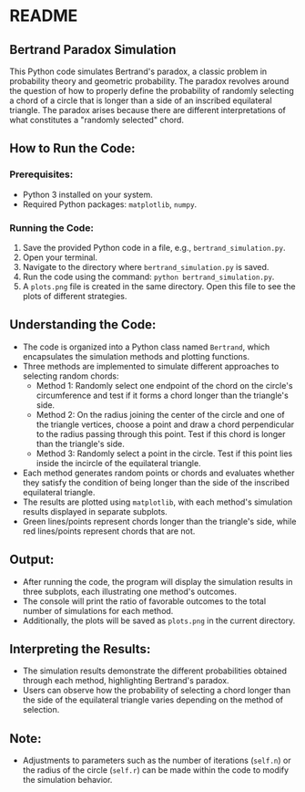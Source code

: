 # README

## Bertrand Paradox Simulation

This Python code simulates Bertrand's paradox, a classic problem in probability theory and geometric probability. The paradox revolves around the question of how to properly define the probability of randomly selecting a chord of a circle that is longer than a side of an inscribed equilateral triangle. The paradox arises because there are different interpretations of what constitutes a "randomly selected" chord.

## How to Run the Code:

### Prerequisites:

- Python 3 installed on your system.
- Required Python packages: `matplotlib`, `numpy`.

### Running the Code:

1. Save the provided Python code in a file, e.g., `bertrand_simulation.py`.
2. Open your terminal.
3. Navigate to the directory where `bertrand_simulation.py` is saved.
4. Run the code using the command: `python bertrand_simulation.py`.
5. A `plots.png` file is created in the same directory. Open this file to see the plots of different strategies.

## Understanding the Code:

- The code is organized into a Python class named `Bertrand`, which encapsulates the simulation methods and plotting functions.
- Three methods are implemented to simulate different approaches to selecting random chords:
  - Method 1: Randomly select one endpoint of the chord on the circle's circumference and test if it forms a chord longer than the triangle's side.
  - Method 2: On the radius joining the center of the circle and one of the triangle vertices, choose a point and draw a chord perpendicular to the radius passing through this point. Test if this chord is longer than the triangle's side.
  - Method 3: Randomly select a point in the circle. Test if this point lies inside the incircle of the equilateral triangle. 
- Each method generates random points or chords and evaluates whether they satisfy the condition of being longer than the side of the inscribed equilateral triangle.
- The results are plotted using `matplotlib`, with each method's simulation results displayed in separate subplots.
- Green lines/points represent chords longer than the triangle's side, while red lines/points represent chords that are not.

## Output:

- After running the code, the program will display the simulation results in three subplots, each illustrating one method's outcomes.
- The console will print the ratio of favorable outcomes to the total number of simulations for each method.
- Additionally, the plots will be saved as `plots.png` in the current directory.

## Interpreting the Results:

- The simulation results demonstrate the different probabilities obtained through each method, highlighting Bertrand's paradox.
- Users can observe how the probability of selecting a chord longer than the side of the equilateral triangle varies depending on the method of selection.

## Note:

- Adjustments to parameters such as the number of iterations (`self.n`) or the radius of the circle (`self.r`) can be made within the code to modify the simulation behavior.
